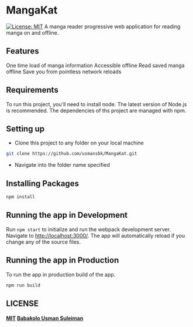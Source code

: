 # MangaKat
[![License: MIT](https://img.shields.io/badge/License-MIT-brightgreen.svg)](https://opensource.org/licenses/MIT) 
A manga reader progressive web application for reading manga on and offline.

## Features
One time load of manga information
Accessible offline
Read saved manga offline
Save you from pointless network reloads

## Requirements
To run this project, you'll need to install node. The latest version of Node.js is recommended.
The dependencies of ths project are managed with npm.

## Setting up
+ Clone this project to any folder on your local machine
```bash
git clone https://github.com/usmansbk/MangaKat.git
```
+ Navigate into the folder name specified

## Installing Packages
```bash
npm install
```

## Running the app in Development
Run `npm start` to initialize and run the webpack development server. Navigate to [http://localhost:3000/](http://localhost:3000). The app will automatically reload if you change any of the source files.

## Running the app in Production
To run the app in production build of the app.
```bash
npm run build
```

## LICENSE
#### [MIT](./LICENSE) [Babakolo Usman Suleiman](https://github.com/usmanskb)